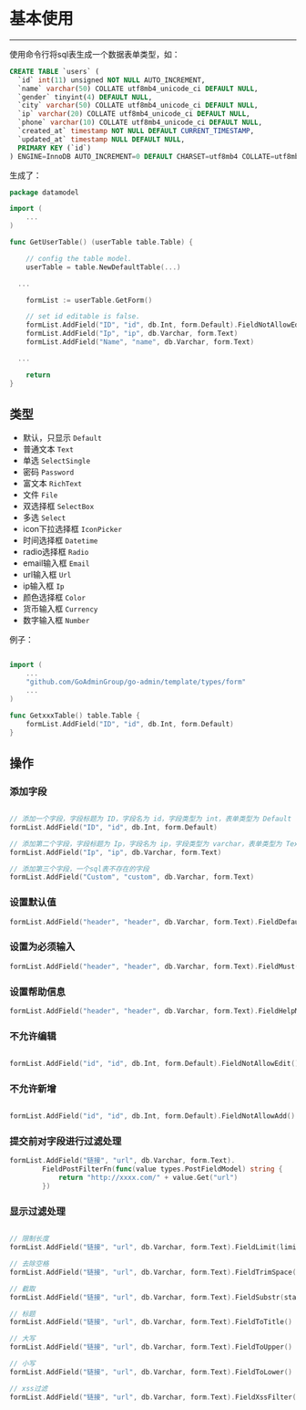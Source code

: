 # 基本使用
---

使用命令行将sql表生成一个数据表单类型，如：

```sql
CREATE TABLE `users` (
  `id` int(11) unsigned NOT NULL AUTO_INCREMENT,
  `name` varchar(50) COLLATE utf8mb4_unicode_ci DEFAULT NULL,
  `gender` tinyint(4) DEFAULT NULL,
  `city` varchar(50) COLLATE utf8mb4_unicode_ci DEFAULT NULL,
  `ip` varchar(20) COLLATE utf8mb4_unicode_ci DEFAULT NULL,
  `phone` varchar(10) COLLATE utf8mb4_unicode_ci DEFAULT NULL,
  `created_at` timestamp NOT NULL DEFAULT CURRENT_TIMESTAMP,
  `updated_at` timestamp NULL DEFAULT NULL,
  PRIMARY KEY (`id`)
) ENGINE=InnoDB AUTO_INCREMENT=0 DEFAULT CHARSET=utf8mb4 COLLATE=utf8mb4_unicode_ci;
```

生成了：

```go
package datamodel

import (
	...
)

func GetUserTable() (userTable table.Table) {

	// config the table model.
	userTable = table.NewDefaultTable(...)

  ...

	formList := userTable.GetForm()

	// set id editable is false.
	formList.AddField("ID", "id", db.Int, form.Default).FieldNotAllowEdit()
	formList.AddField("Ip", "ip", db.Varchar, form.Text)
	formList.AddField("Name", "name", db.Varchar, form.Text)

  ...

	return
}
```

## 类型

- 默认，只显示 ```Default```
- 普通文本 ```Text```
- 单选 ```SelectSingle```
- 密码 ```Password```
- 富文本 ```RichText```
- 文件 ```File```
- 双选择框 ```SelectBox```
- 多选 ```Select```
- icon下拉选择框 ```IconPicker```
- 时间选择框 ```Datetime```
- radio选择框 ```Radio```
- email输入框 ```Email```
- url输入框 ```Url```
- ip输入框 ```Ip```
- 颜色选择框 ```Color```
- 货币输入框 ```Currency```
- 数字输入框 ```Number```

例子：

```go

import (
    ...
    "github.com/GoAdminGroup/go-admin/template/types/form"  
    ...
)

func GetxxxTable() table.Table {
    formList.AddField("ID", "id", db.Int, form.Default)
}

```

## 操作

### 添加字段

```go

// 添加一个字段，字段标题为 ID，字段名为 id，字段类型为 int，表单类型为 Default
formList.AddField("ID", "id", db.Int, form.Default)

// 添加第二个字段，字段标题为 Ip，字段名为 ip，字段类型为 varchar，表单类型为 Text
formList.AddField("Ip", "ip", db.Varchar, form.Text)

// 添加第三个字段，一个sql表不存在的字段
formList.AddField("Custom", "custom", db.Varchar, form.Text)

```

### 设置默认值

```go
formList.AddField("header", "header", db.Varchar, form.Text).FieldDefault("header")
```

### 设置为必须输入

```go
formList.AddField("header", "header", db.Varchar, form.Text).FieldMust()
```

### 设置帮助信息

```go
formList.AddField("header", "header", db.Varchar, form.Text).FieldHelpMsg("长度应该大于5")
```


### 不允许编辑

```go

formList.AddField("id", "id", db.Int, form.Default).FieldNotAllowEdit()

```

### 不允许新增

```go

formList.AddField("id", "id", db.Int, form.Default).FieldNotAllowAdd()

```

### 提交前对字段进行过滤处理

```go
formList.AddField("链接", "url", db.Varchar, form.Text).
		FieldPostFilterFn(func(value types.PostFieldModel) string {
			return "http://xxxx.com/" + value.Get("url")
		})
```

### 显示过滤处理

```go

// 限制长度
formList.AddField("链接", "url", db.Varchar, form.Text).FieldLimit(limit int)

// 去除空格
formList.AddField("链接", "url", db.Varchar, form.Text).FieldTrimSpace()

// 截取
formList.AddField("链接", "url", db.Varchar, form.Text).FieldSubstr(start int, end int)

// 标题
formList.AddField("链接", "url", db.Varchar, form.Text).FieldToTitle()

// 大写
formList.AddField("链接", "url", db.Varchar, form.Text).FieldToUpper()

// 小写
formList.AddField("链接", "url", db.Varchar, form.Text).FieldToLower()

// xss过滤
formList.AddField("链接", "url", db.Varchar, form.Text).FieldXssFilter()

```
